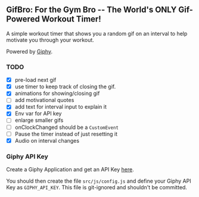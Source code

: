 GifBro: For the Gym Bro -- The World's ONLY Gif-Powered Workout Timer!
---------

A simple workout timer that shows you a random gif on an interval to help motivate you
through your workout.

Powered by [Giphy](https://giphy.com/).

### TODO
- [x] pre-load next gif
- [x] use timer to keep track of closing the gif.
- [x] animations for showing/closing gif
- [ ] add motivational quotes
- [x] add text for interval input to explain it
- [x] Env var for API key
- [ ] enlarge smaller gifs
- [ ] onClockChanged should be a `CustomEvent`
- [ ] Pause the timer instead of just resetting it
- [x] Audio on interval changes

### Giphy API Key
Create a Giphy Application and get an API Key [here](https://developers.giphy.com/).

You should then create the file `src/js/config.js` and define your Giphy API Key as `GIPHY_API_KEY`. This file is git-ignored and shouldn't be committed.
